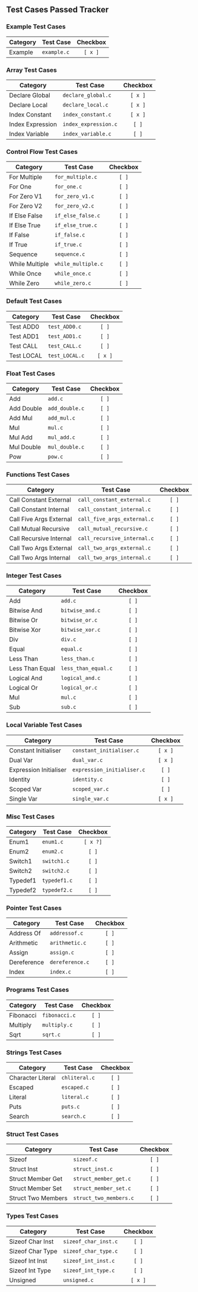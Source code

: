 ## Test Cases Passed Tracker

### Example Test Cases

| Category | Test Case | Checkbox |
|----------|-----------|:--------:|
| Example | `example.c` | `[ x ]` |

### Array Test Cases

| Category | Test Case | Checkbox |
|----------|-----------|:--------:|
| Declare Global | `declare_global.c` | `[ x ]` |
| Declare Local | `declare_local.c` | `[ x ]` |
| Index Constant | `index_constant.c` | `[ x ]` |
| Index Expression | `index_expression.c` | `[ ]` |
| Index Variable | `index_variable.c` | `[ ]` |

### Control Flow Test Cases

| Category | Test Case | Checkbox |
|----------|-----------|:--------:|
| For Multiple | `for_multiple.c` | `[ ]` |
| For One | `for_one.c` | `[ ]` |
| For Zero V1 | `for_zero_v1.c` | `[ ]` |
| For Zero V2 | `for_zero_v2.c` | `[ ]` |
| If Else False | `if_else_false.c` | `[ ]` |
| If Else True | `if_else_true.c` | `[ ]` |
| If False | `if_false.c` | `[ ]` |
| If True | `if_true.c` | `[ ]` |
| Sequence | `sequence.c` | `[ ]` |
| While Multiple | `while_multiple.c` | `[ ]` |
| While Once | `while_once.c` | `[ ]` |
| While Zero | `while_zero.c` | `[ ]` |


### Default Test Cases

| Category | Test Case | Checkbox |
|----------|-----------|:--------:|
| Test ADD0 | `test_ADD0.c` | `[ ]` |
| Test ADD1 | `test_ADD1.c` | `[ ]` |
| Test CALL | `test_CALL.c` | `[ ]` |
| Test LOCAL | `test_LOCAL.c` | `[ x ]` |


### Float Test Cases

| Category | Test Case | Checkbox |
|----------|-----------|:--------:|
| Add | `add.c` | `[ ]` |
| Add Double | `add_double.c` | `[ ]` |
| Add Mul | `add_mul.c` | `[ ]` |
| Mul | `mul.c` | `[ ]` |
| Mul Add | `mul_add.c` | `[ ]` |
| Mul Double | `mul_double.c` | `[ ]` |
| Pow | `pow.c` | `[ ]` |

### Functions Test Cases

| Category | Test Case | Checkbox |
|----------|-----------|:--------:|
| Call Constant External | `call_constant_external.c` | `[ ]` |
| Call Constant Internal | `call_constant_internal.c` | `[ ]` |
| Call Five Args External | `call_five_args_external.c` | `[ ]` |
| Call Mutual Recursive | `call_mutual_recursive.c` | `[ ]` |
| Call Recursive Internal | `call_recursive_internal.c` | `[ ]` |
| Call Two Args External | `call_two_args_external.c` | `[ ]` |
| Call Two Args Internal | `call_two_args_internal.c` | `[ ]` |


### Integer Test Cases

| Category | Test Case | Checkbox |
|----------|-----------|:--------:|
| Add | `add.c` | `[ ]` |
| Bitwise And | `bitwise_and.c` | `[ ]` |
| Bitwise Or | `bitwise_or.c` | `[ ]` |
| Bitwise Xor | `bitwise_xor.c` | `[ ]` |
| Div | `div.c` | `[ ]` |
| Equal | `equal.c` | `[ ]` |
| Less Than | `less_than.c` | `[ ]` |
| Less Than Equal | `less_than_equal.c` | `[ ]` |
| Logical And | `logical_and.c` | `[ ]` |
| Logical Or | `logical_or.c` | `[ ]` |
| Mul | `mul.c` | `[ ]` |
| Sub | `sub.c` | `[ ]` |

### Local Variable Test Cases

| Category | Test Case | Checkbox |
|----------|-----------|:--------:|
| Constant Initialiser | `constant_initialiser.c` | `[ x ]` |
| Dual Var | `dual_var.c` | `[ x ]` |
| Expression Initialiser | `expression_initialiser.c` | `[ ]` |
| Identity | `identity.c` | `[ ]` |
| Scoped Var | `scoped_var.c` | `[ ]` |
| Single Var | `single_var.c` | `[ x ]` |

### Misc Test Cases

| Category | Test Case | Checkbox |
|----------|-----------|:--------:|
| Enum1 | `enum1.c` | `[ x ?]` |
| Enum2 | `enum2.c` | `[ ]` |
| Switch1 | `switch1.c` | `[ ]` |
| Switch2 | `switch2.c` | `[ ]` |
| Typedef1 | `typedef1.c` | `[ ]` |
| Typedef2 | `typedef2.c` | `[ ]` |

### Pointer Test Cases

| Category | Test Case | Checkbox |
|----------|-----------|:--------:|
| Address Of | `addressof.c` | `[ ]` |
| Arithmetic | `arithmetic.c` | `[ ]` |
| Assign | `assign.c` | `[ ]` |
| Dereference | `dereference.c` | `[ ]` |
| Index | `index.c` | `[ ]` |

### Programs Test Cases

| Category | Test Case | Checkbox |
|----------|-----------|:--------:|
| Fibonacci | `fibonacci.c` | `[ ]` |
| Multiply | `multiply.c` | `[ ]` |
| Sqrt | `sqrt.c` | `[ ]` |

### Strings Test Cases

| Category | Test Case | Checkbox |
|----------|-----------|:--------:|
| Character Literal | `chliteral.c` | `[ ]` |
| Escaped | `escaped.c` | `[ ]` |
| Literal | `literal.c` | `[ ]` |
| Puts | `puts.c` | `[ ]` |
| Search | `search.c` | `[ ]` |

### Struct Test Cases

| Category | Test Case | Checkbox |
|----------|-----------|:--------:|
| Sizeof | `sizeof.c` | `[ ]` |
| Struct Inst | `struct_inst.c` | `[ ]` |
| Struct Member Get | `struct_member_get.c` | `[ ]` |
| Struct Member Set | `struct_member_set.c` | `[ ]` |
| Struct Two Members | `struct_two_members.c` | `[ ]` |

### Types Test Cases

| Category | Test Case | Checkbox |
|----------|-----------|:--------:|
| Sizeof Char Inst | `sizeof_char_inst.c` | `[ ]` |
| Sizeof Char Type | `sizeof_char_type.c` | `[ ]` |
| Sizeof Int Inst | `sizeof_int_inst.c` | `[ ]` |
| Sizeof Int Type | `sizeof_int_type.c` | `[ ]` |
| Unsigned | `unsigned.c` | `[ x ]` |



